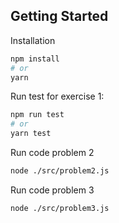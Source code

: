 ## Getting Started

Installation
```bash
npm install
# or
yarn
```


Run test for exercise 1:
```bash
npm run test
# or
yarn test
```

Run code problem 2
```bash
node ./src/problem2.js
```

Run code problem 3
```bash
node ./src/problem3.js
```
